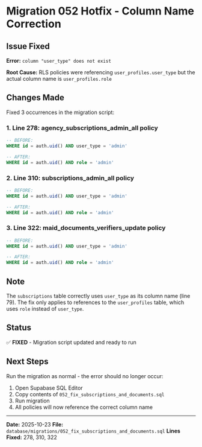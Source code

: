# Migration 052 Hotfix - Column Name Correction

## Issue Fixed

**Error:** `column "user_type" does not exist`

**Root Cause:** RLS policies were referencing `user_profiles.user_type` but the actual column name is `user_profiles.role`

## Changes Made

Fixed 3 occurrences in the migration script:

### 1. Line 278: agency_subscriptions_admin_all policy
```sql
-- BEFORE:
WHERE id = auth.uid() AND user_type = 'admin'

-- AFTER:
WHERE id = auth.uid() AND role = 'admin'
```

### 2. Line 310: subscriptions_admin_all policy
```sql
-- BEFORE:
WHERE id = auth.uid() AND user_type = 'admin'

-- AFTER:
WHERE id = auth.uid() AND role = 'admin'
```

### 3. Line 322: maid_documents_verifiers_update policy
```sql
-- BEFORE:
WHERE id = auth.uid() AND user_type = 'admin'

-- AFTER:
WHERE id = auth.uid() AND role = 'admin'
```

## Note

The `subscriptions` table correctly uses `user_type` as its column name (line 79). The fix only applies to references to the `user_profiles` table, which uses `role` instead of `user_type`.

## Status

✅ **FIXED** - Migration script updated and ready to run

## Next Steps

Run the migration as normal - the error should no longer occur:

1. Open Supabase SQL Editor
2. Copy contents of `052_fix_subscriptions_and_documents.sql`
3. Run migration
4. All policies will now reference the correct column name

---

**Date:** 2025-10-23
**File:** `database/migrations/052_fix_subscriptions_and_documents.sql`
**Lines Fixed:** 278, 310, 322
